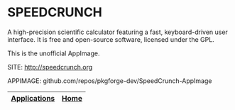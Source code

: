 # SPEEDCRUNCH

 A high-precision scientific calculator featuring a fast, keyboard-driven user interface. It is free and open-source software, licensed under the GPL.

 This is the unofficial AppImage.

 SITE: http://speedcrunch.org

 APPIMAGE: github.com/repos/pkgforge-dev/SpeedCrunch-AppImage

 | [Applications](https://portable-linux-apps.github.io/apps.html) | [Home](https://portable-linux-apps.github.io)
 | --- | --- |
